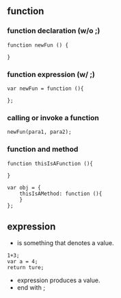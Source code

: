 ## function

### function declaration (w/o ;)
```
function newFun () {

}
```
### function expression (w/ ;)
```
var newFun = function (){

};
```

### calling or invoke a function
```
newFun(para1, para2);
```

### function and method

```
function thisIsAFunction (){

}
```
```
var obj = {
    thisIsAMethod: function (){
    }
};
```

## expression
- is something that denotes a value.
```
1+3;
var a = 4;
return ture;
```
- expression produces a value.
- end with ;




